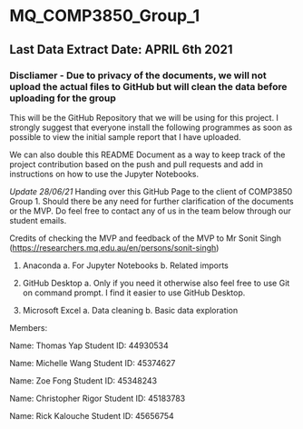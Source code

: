 # MQ_COMP3850_Group_1

## Last Data Extract Date: APRIL 6th 2021 
### Discliamer - Due to privacy of the documents, we will not upload the actual files to GitHub but will clean the data before uploading for the group

This will be the GitHub Repository that we will be using for this project. I strongly suggest that everyone install the following programmes as soon as possible to view the initial sample report that I have uploaded.

We can also double this README Document as a way to keep track of the project contribution based on the push and pull requests and add in instructions on how to use the Jupyter Notebooks.

*Update 28/06/21*
Handing over this GitHub Page to the client of COMP3850 Group 1. Should there be any need for further clarification of the documents or the MVP. Do feel free to contact any of us in the team below through our student emails.

Credits of checking the MVP and feedback of the MVP to Mr Sonit Singh (https://researchers.mq.edu.au/en/persons/sonit-singh)

1. Anaconda
    a. For Jupyter Notebooks
    b. Related imports

2. GitHub Desktop
    a. Only if you need it otherwise also feel free to use Git on command prompt. I find it easier to use GitHub Desktop.
    
3. Microsoft Excel
    a. Data cleaning
    b. Basic data exploration

Members:

Name: Thomas Yap
Student ID: 44930534

Name: Michelle Wang
Student ID: 45374627

Name: Zoe Fong
Student ID: 45348243

Name: Christopher Rigor
Student ID: 45183783

Name: Rick Kalouche
Student ID: 45656754
